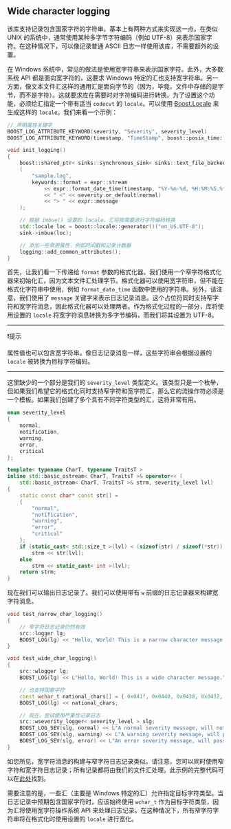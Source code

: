## Wide character logging

该库支持记录包含国家字符的字符串。基本上有两种方式来实现这一点。在类似 UNIX 的系统中，通常使用某种多字节字符编码（例如 UTF-8）来表示国家字符。在这种情况下，可以像记录普通 ASCII 日志一样使用该库，不需要额外的设置。

在 Windows 系统中，常见的做法是使用宽字符串来表示国家字符。此外，大多数系统 API 都是面向宽字符的，这要求 Windows 特定的汇也支持宽字符串。另一方面，像文本文件汇这样的通用汇是面向字节的（因为，毕竟，文件中存储的是字节，而不是字符）。这就要求库在需要时对字符编码进行转换。为了设置这个功能，必须给汇指定一个带有适当 `codecvt` 的 `locale`。可以使用 [Boost.Locale](https://www.boost.org/doc/libs/release/libs/locale/doc/html/index.html) 来生成这样的 `locale`。我们来看一个示例：

```cpp
// 声明属性关键字
BOOST_LOG_ATTRIBUTE_KEYWORD(severity, "Severity", severity_level)
BOOST_LOG_ATTRIBUTE_KEYWORD(timestamp, "TimeStamp", boost::posix_time::ptime)

void init_logging()
{
    boost::shared_ptr< sinks::synchronous_sink< sinks::text_file_backend > > sink = logging::add_file_log
    (
        "sample.log",
        keywords::format = expr::stream
            << expr::format_date_time(timestamp, "%Y-%m-%d, %H:%M:%S.%f")
            << " <" << severity.or_default(normal)
            << "> " << expr::message
    );

    // 根据 imbue() 设置的 locale，汇将按需要进行字符编码转换
    std::locale loc = boost::locale::generator()("en_US.UTF-8");
    sink->imbue(loc);

    // 添加一些常用属性，例如时间戳和记录计数器
    logging::add_common_attributes();
}
```

首先，让我们看一下传递给 `format` 参数的格式化器。我们使用一个窄字符格式化器来初始化汇，因为文本文件汇处理字节。格式化器可以使用宽字符串，但不能在格式化字符串中使用，例如 `format_date_time` 函数中使用的字符串。另外，请注意，我们使用了 `message` 关键字来表示日志记录消息。这个占位符同时支持窄字符和宽字符消息，因此格式化器可以处理两者。作为格式化过程的一部分，库将使用设置的 `locale` 将宽字符消息转换为多字节编码，而我们将其设置为 UTF-8。

---

❗提示

属性值也可以包含宽字符串。像日志记录消息一样，这些字符串会根据设置的 `locale` 被转换为目标字符编码。

---

这里缺少的一个部分是我们的 `severity_level` 类型定义。该类型只是一个枚举，但如果我们希望它的格式化同时支持窄字符和宽字符汇，那么它的流操作符必须是一个模板。如果我们创建了多个具有不同字符类型的汇，这将非常有用。

```cpp
enum severity_level
{
    normal,
    notification,
    warning,
    error,
    critical
};

template< typename CharT, typename TraitsT >
inline std::basic_ostream< CharT, TraitsT >& operator<< (
    std::basic_ostream< CharT, TraitsT >& strm, severity_level lvl)
{
    static const char* const str[] =
    {
        "normal",
        "notification",
        "warning",
        "error",
        "critical"
    };
    if (static_cast< std::size_t >(lvl) < (sizeof(str) / sizeof(*str)))
        strm << str[lvl];
    else
        strm << static_cast< int >(lvl);
    return strm;
}
```

现在我们可以输出日志记录了。我们可以使用带有 `w` 前缀的日志记录器来构建宽字符消息。

```cpp
void test_narrow_char_logging()
{
    // 窄字符日志记录仍然有效
    src::logger lg;
    BOOST_LOG(lg) << "Hello, World! This is a narrow character message.";
}

void test_wide_char_logging()
{
    src::wlogger lg;
    BOOST_LOG(lg) << L"Hello, World! This is a wide character message.";

    // 也支持国家字符
    const wchar_t national_chars[] = { 0x041f, 0x0440, 0x0438, 0x0432, 0x0435, 0x0442, L',', L' ', 0x043c, 0x0438, 0x0440, L'!', 0 };
    BOOST_LOG(lg) << national_chars;

    // 现在，尝试使用严重性记录日志
    src::wseverity_logger< severity_level > slg;
    BOOST_LOG_SEV(slg, normal) << L"A normal severity message, will not pass to the file";
    BOOST_LOG_SEV(slg, warning) << L"A warning severity message, will pass to the file";
    BOOST_LOG_SEV(slg, error) << L"An error severity message, will pass to the file";
}
```

如您所见，宽字符消息的构建与窄字符日志记录类似。请注意，您可以同时使用窄字符和宽字符日志记录；所有记录都将由我们的文件汇处理。此示例的完整代码可以在[此处](https://www.boost.org/doc/libs/1_86_0/libs/log/example/wide_char/main.cpp)找到。

需要注意的是，一些汇（主要是 Windows 特定的汇）允许指定目标字符类型。当日志记录中预期包含国家字符时，应该始终使用 `wchar_t` 作为目标字符类型，因为汇将使用宽字符操作系统 API 来处理日志记录。在这种情况下，所有窄字符字符串将在格式化时使用设置的 `locale` 进行宽化。